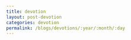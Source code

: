 ```yaml
---
title: devotion
layout: post-devotion
categories: devotion
permalink: /blogs/devotions/:year/:month/:day
---
```


